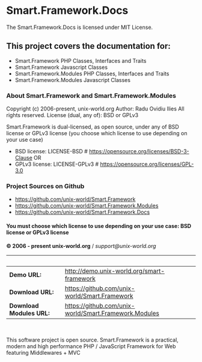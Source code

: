 # Smart.Framework.Docs

The Smart.Framework.Docs is licensed under MIT License.

## This project covers the documentation for:
* Smart.Framework PHP Classes, Interfaces and Traits
* Smart.Framework Javascript Classes
* Smart.Framework.Modules PHP Classes, Interfaces and Traits
* Smart.Framework.Modules Javascript Classes

### About Smart.Framework and Smart.Framework.Modules
Copyright (c) 2006-present, unix-world.org
Author: Radu Ovidiu Ilies
All rights reserved.
License (dual, any of): BSD or GPLv3

Smart.Framework is dual-licensed, as open source, under any of BSD license or GPLv3 license
(you choose which license to use depending on your use case)
* BSD license: LICENSE-BSD # https://opensource.org/licenses/BSD-3-Clause
OR
* GPLv3 license: LICENSE-GPLv3 # https://opensource.org/licenses/GPL-3.0

### Project Sources on Github
* https://github.com/unix-world/Smart.Framework
* https://github.com/unix-world/Smart.Framework.Modules
* https://github.com/unix-world/Smart.Framework.Docs

#### You must choose which license to use depending on your use case: BSD license or GPLv3 license
<b>&copy; 2006 - present unix-world.org</b> / <i>support&#64;unix-world.org</i>

 &nbsp; | &nbsp;
------------- | -------------
 **Demo URL:** | <a href="http://demo.unix-world.org/smart-framework/" target="_blank">http://demo.unix-world.org/smart-framework</a>
 **Download URL:** | <a href="https://github.com/unix-world/Smart.Framework" target="_blank">https://github.com/unix-world/Smart.Framework</a>
 **Download Modules URL:** | <a href="https://github.com/unix-world/Smart.Framework.Modules" target="_blank">https://github.com/unix-world/Smart.Framework.Modules</a>

<br>

This software project is open source.
Smart.Framework is a practical, modern and high performance PHP / JavaScript Framework for Web featuring Middlewares + MVC

